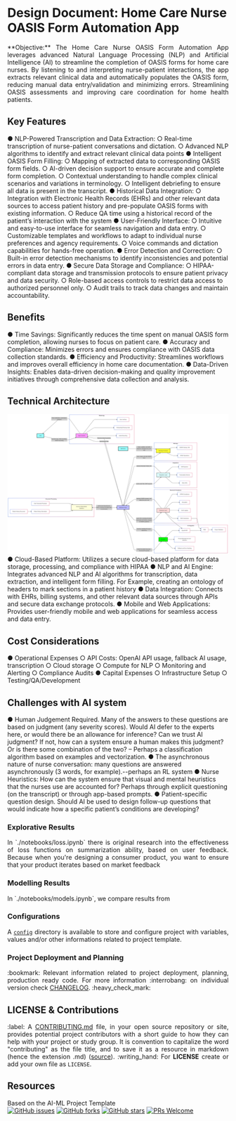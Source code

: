 <h1>Design Document: Home Care Nurse OASIS Form Automation App</h1>

<div align = "justify">
**Objective:** The Home Care Nurse OASIS Form Automation App leverages advanced Natural Language Processing (NLP) and Artificial Intelligence (AI) to streamline the completion of OASIS forms for home care nurses. By listening to and interpreting nurse-patient interactions, the app extracts relevant clinical data and automatically populates the OASIS form, reducing manual data entry/validation and minimizing errors. Streamlining OASIS assessments and improving care coordination for home health patients. 
</div>
 
## Key Features 
●  NLP-Powered Transcription and Data Extraction: 
○  Real-time transcription of nurse-patient conversations and dictation. 
○  Advanced NLP algorithms to identify and extract relevant clinical data points 
●  Intelligent OASIS Form Filling: 
○  Mapping of extracted data to corresponding OASIS form fields. 
○  AI-driven decision support to ensure accurate and complete form completion. 
○  Contextual understanding to handle complex clinical scenarios and variations in 
terminology. 
○  Intelligent debriefing to ensure all data is present in the transcript. 
●  Historical Data Integration: 
○  Integration with Electronic Health Records (EHRs) and other relevant data 
sources to access patient history and pre-populate OASIS forms with existing 
information. 
○  Reduce QA time using a historical record of the patient’s interaction with the 
system 
●  User-Friendly Interface: 
○  Intuitive and easy-to-use interface for seamless navigation and data entry. 
○  Customizable templates and workflows to adapt to individual nurse preferences 
and agency requirements. 
○  Voice commands and dictation capabilities for hands-free operation. 
●  Error Detection and Correction: 
○  Built-in error detection mechanisms to identify inconsistencies and potential 
errors in data entry. 
●  Secure Data Storage and Compliance: 
○  HIPAA-compliant data storage and transmission protocols to ensure patient 
privacy and data security. 
○  Role-based access controls to restrict data access to authorized personnel only. 
○  Audit trails to track data changes and maintain accountability. 

## Benefits 
●  Time Savings: Significantly reduces the time spent on manual OASIS form completion, 
allowing nurses to focus on patient care. 
●  Accuracy and Compliance: Minimizes errors and ensures compliance with OASIS data 
collection standards. 
●  Efficiency and Productivity: Streamlines workflows and improves overall efficiency in 
home care documentation. 
●  Data-Driven Insights: Enables data-driven decision-making and quality improvement 
initiatives through comprehensive data collection and analysis. 

## Technical Architecture 
![Architecture](./static/images/architecture.png)
●  Cloud-Based Platform: Utilizes a secure cloud-based platform for data storage, 
processing, and compliance with HIPAA 
●  NLP and AI Engine: Integrates advanced NLP and AI algorithms for transcription, data 
extraction, and intelligent form filling. For Example, creating an ontology of headers to 
mark sections in a patient history 
●  Data Integration: Connects with EHRs, billing systems, and other relevant data sources 
through APIs and secure data exchange protocols. 
●  Mobile and Web Applications: Provides user-friendly mobile and web applications for 
seamless access and data entry. 

## Cost Considerations 
●  Operational Expenses 
○  API Costs: OpenAI API usage, fallback AI usage, transcription 
○  Cloud storage 
○  Compute for NLP 
○  Monitoring and Alerting 
○  Compliance Audits 
●  Capital Expenses 
○  Infrastructure Setup 
○  Testing/QA/Development 

## Challenges with AI system 
●  Human Judgement Required. Many of the answers to these questions are based on 
judgment (any severity scores). Would AI defer to the experts here, or would there be an 
allowance for inference? Can we trust AI judgment? If not, how can a system ensure a 
human makes this judgment? Or is there some combination of the two? – Perhaps a 
classification algorithm based on examples and vectorization. 
●  The asynchronous nature of nurse conversation: many questions are answered 
asynchronously (3 words, for example).--perhaps an RL system 
●  Nurse Heuristics: How can the system ensure that visual and mental heuristics that the 
nurses use are accounted for? Perhaps through explicit questioning (on the transcript) or 
through app-based prompts. 
●  Patient-specific question design. Should AI be used to design follow-up questions that 
would indicate how a specific patient’s conditions are developing?

### Explorative Results

<p align = "justify"> In `./notebooks/loss.ipynb` there is original research into the effectiveness of loss functions on summarization ability, based on user feedback. Because when you're designing a consumer product, you want to ensure that your product iterates based on market feedback</p>

### Modelling Results

<p align = "justify">In `./notebooks/models.ipynb`, we compare results from  </p>

### Configurations

<p align = "justify">A <a href = "config"><code>config</code></a> directory is available to store and configure project with variables, values and/or other informations related to project template.</p>

### Project Deployment and Planning

<p align = "justify">:bookmark: Relevant information related to project deployment, planning, production ready code. For more information :interrobang: on individual version check <a href = "CHANGELOG.md">CHANGELOG</a>. :heavy_check_mark:</p>

## LICENSE & Contributions

<p align = "justify">:label: A <a href = "CONTRIBUTING.md">CONTRIBUTING.md</a> file, in your open source repository or site, provides potential project contributors with a short guide to how they can help with your project or study group. It is convention to capitalize the word "contributing" as the file title, and to save it as a resource in markdown (hence the extension .md) (<a href = "https://mozillascience.github.io/working-open-workshop/contributing/">source</a>). :writing_hand: For <b>LICENSE</b> create or add your own file as <code>LICENSE</code>.</p>

## Resources

<p align = "justify">
  Based on the AI-ML Project Template <br>
  <a href="https://github.com/ZenithClown/ai-ml-project-template/issues"><img alt="GitHub issues" src="https://img.shields.io/github/issues/ZenithClown/ai-ml-project-template?logo=git&style=plastic"></a>
  <a href="https://github.com/ZenithClown/ai-ml-project-template/network"><img alt="GitHub forks" src="https://img.shields.io/github/forks/ZenithClown/ai-ml-project-template?style=plastic&logo=github"></a>
  <a href="https://github.com/ZenithClown/ai-ml-project-template/stargazers"><img alt="GitHub stars" src="https://img.shields.io/github/stars/ZenithClown/ai-ml-project-template?style=plastic&logo=github"></a>
  <a href="https://makeapullrequest.com/"><img alt="PRs Welcome" src="https://img.shields.io/badge/PRs-welcome-brightgreen.svg?style=plastic&logo=open-source-initiative"></a>
</p>
